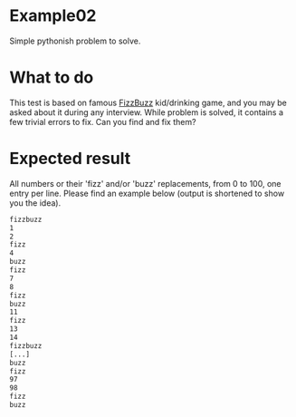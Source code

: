 # Example02

Simple pythonish problem to solve.

# What to do

This test is based on famous [FizzBuzz](https://en.wikipedia.org/wiki/Fizz_buzz) kid/drinking game, and you may be asked about it during any interview. While problem is solved, it contains a few trivial errors to fix. Can you find and fix them?

# Expected result

All numbers or their 'fizz' and/or 'buzz' replacements, from 0 to 100, one entry per line. Please find an example below (output is shortened to show you the idea).

```txt
fizzbuzz
1
2
fizz
4
buzz
fizz
7
8
fizz
buzz
11
fizz
13
14
fizzbuzz
[...]
buzz
fizz
97
98
fizz
buzz
```